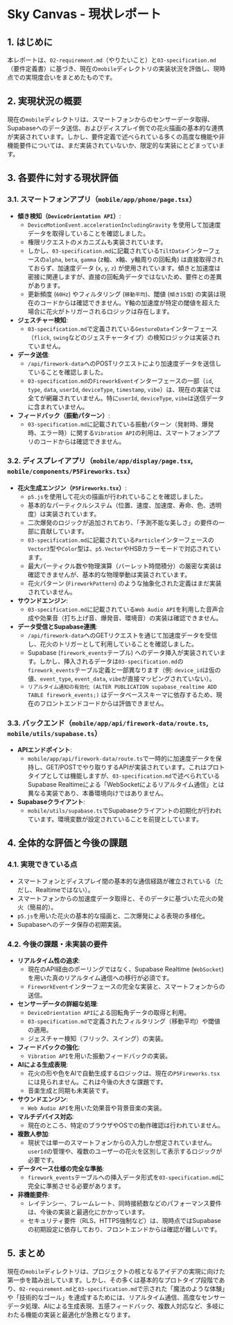# Sky Canvas - 現状レポート

## 1. はじめに

本レポートは、`02-requirement.md`（やりたいこと）と`03-specification.md`（要件定義書）に基づき、現在の`mobile`ディレクトリの実装状況を評価し、現時点での実現度合いをまとめたものです。

## 2. 実現状況の概要

現在の`mobile`ディレクトリは、スマートフォンからのセンサーデータ取得、Supabaseへのデータ送信、およびディスプレイ側での花火描画の基本的な連携が実装されています。しかし、要件定義で述べられている多くの高度な機能や非機能要件については、まだ実装されていないか、限定的な実装にとどまっています。

## 3. 各要件に対する現状評価

### 3.1. スマートフォンアプリ（`mobile/app/phone/page.tsx`）

-   **傾き検知（`DeviceOrientation API`）**:
    -   `DeviceMotionEvent.accelerationIncludingGravity` を使用して加速度データを取得していることを確認しました。
    -   権限リクエストのメカニズムも実装されています。
    -   しかし、`03-specification.md`に記載されている`TiltData`インターフェースの`alpha`, `beta`, `gamma` (z軸、x軸、y軸周りの回転角) は直接取得されておらず、加速度データ (`x`, `y`, `z`) が使用されています。傾きと加速度は密接に関連しますが、直接の回転角データではないため、要件との差異があります。
    -   更新頻度 (`60Hz`) やフィルタリング (`移動平均`)、閾値 (`傾き15度`) の実装は現在のコードからは確認できません。Y軸の加速度が特定の閾値を超えた場合に花火がトリガーされるロジックは存在します。
-   **ジェスチャー検知**:
    -   `03-specification.md`で定義されている`GestureData`インターフェース（`flick`, `swing`などのジェスチャータイプ）の検知ロジックは実装されていません。
-   **データ送信**:
    -   `/api/firework-data`へのPOSTリクエストにより加速度データを送信していることを確認しました。
    -   `03-specification.md`の`FireworkEvent`インターフェースの一部（`id`, `type`, `data`, `userId`, `deviceType`, `timestamp`, `vibe`）は、現在の実装では全てが網羅されていません。特に`userId`, `deviceType`, `vibe`は送信データに含まれていません。
-   **フィードバック（振動パターン）**:
    -   `03-specification.md`に記載されている振動パターン（発射時、爆発時、エラー時）に関する`Vibration API`の利用は、スマートフォンアプリのコードからは確認できません。

### 3.2. ディスプレイアプリ（`mobile/app/display/page.tsx`, `mobile/components/P5Fireworks.tsx`）

-   **花火生成エンジン（`P5Fireworks.tsx`）**:
    -   `p5.js`を使用して花火の描画が行われていることを確認しました。
    -   基本的なパーティクルシステム（位置、速度、加速度、寿命、色、透明度）は実装されています。
    -   二次爆発のロジックが追加されており、「予測不能な美しさ」の要件の一部に貢献しています。
    -   `03-specification.md`に記載されている`Particle`インターフェースの`Vector3`型や`Color`型は、`p5.Vector`やHSBカラーモードで対応されています。
    -   最大パーティクル数や物理演算（バーレット時間積分）の厳密な実装は確認できませんが、基本的な物理挙動は実装されています。
    -   花火パターン (`FireworkPattern`) のような抽象化された定義はまだ実装されていません。
-   **サウンドエンジン**:
    -   `03-specification.md`に記載されている`Web Audio API`を利用した音声合成や効果音（打ち上げ音、爆発音、環境音）の実装は確認できません。
-   **データ受信とSupabase連携**:
    -   `/api/firework-data`へのGETリクエストを通じて加速度データを受信し、花火のトリガーとして利用していることを確認しました。
    -   Supabase (`firework_events`テーブル) へのデータ挿入が実装されています。しかし、挿入されるデータは`03-specification.md`の`firework_events`テーブル定義と一部異なります（例: `device_id`は仮の値、`event_type`, `event_data`, `vibe`が直接マッピングされていない）。
    -   `リアルタイム通知の有効化 (ALTER PUBLICATION supabase_realtime ADD TABLE firework_events;)` はデータベーススキーマに依存するため、現在のフロントエンドコードからは評価できません。

### 3.3. バックエンド（`mobile/app/api/firework-data/route.ts`, `mobile/utils/supabase.ts`）

-   **APIエンドポイント**:
    -   `mobile/app/api/firework-data/route.ts`で一時的に加速度データを保持し、GET/POSTでやり取りするAPIが実装されています。これはプロトタイプとしては機能しますが、`03-specification.md`で述べられているSupabase Realtimeによる「WebSocketによるリアルタイム通信」とは異なる実装であり、本番環境向けではありません。
-   **Supabaseクライアント**:
    -   `mobile/utils/supabase.ts`でSupabaseクライアントの初期化が行われています。環境変数が設定されていることを前提としています。

## 4. 全体的な評価と今後の課題

### 4.1. 実現できている点

-   スマートフォンとディスプレイ間の基本的な通信経路が確立されている（ただし、Realtimeではない）。
-   スマートフォンからの加速度データ取得と、そのデータに基づいた花火の発火（簡易的）。
-   `p5.js`を用いた花火の基本的な描画と、二次爆発による表現の多様化。
-   Supabaseへのデータ保存の初期実装。

### 4.2. 今後の課題・未実装の要件

-   **リアルタイム性の追求**:
    -   現在のAPI経由のポーリングではなく、Supabase Realtime (`WebSocket`) を用いた真のリアルタイム通信への移行が必須です。
    -   `FireworkEvent`インターフェースの完全な実装と、スマートフォンからの送信。
-   **センサーデータの詳細な処理**:
    -   `DeviceOrientation API`による回転角データの取得と利用。
    -   `03-specification.md`で定義されたフィルタリング（移動平均）や閾値の適用。
    -   ジェスチャー検知（フリック、スイング）の実装。
-   **フィードバックの強化**:
    -   `Vibration API`を用いた振動フィードバックの実装。
-   **AIによる生成表現**:
    -   花火の形や色をAIで自動生成するロジックは、現在の`P5Fireworks.tsx`には見られません。これは今後の大きな課題です。
    -   音楽生成と同期も未実装です。
-   **サウンドエンジン**:
    -   `Web Audio API`を用いた効果音や背景音楽の実装。
-   **マルチデバイス対応**:
    -   現在のところ、特定のブラウザやOSでの動作確認は行われていません。
-   **複数人参加**:
    -   現状では単一のスマートフォンからの入力しか想定されていません。`userId`の管理や、複数のユーザーの花火を区別して表示するロジックが必要です。
-   **データベース仕様の完全な準拠**:
    -   `firework_events`テーブルへの挿入データ形式を`03-specification.md`に完全に準拠させる必要があります。
-   **非機能要件**:
    -   レイテンシー、フレームレート、同時接続数などのパフォーマンス要件は、今後の実装と最適化にかかっています。
    -   セキュリティ要件（RLS、HTTPS強制など）は、現時点ではSupabaseの初期設定に依存しており、フロントエンドからは確認が難しいです。

## 5. まとめ

現在の`mobile`ディレクトリは、プロジェクトの核となるアイデアの実現に向けた第一歩を踏み出しています。しかし、その多くは基本的なプロトタイプ段階であり、`02-requirement.md`と`03-specification.md`で示された「魔法のような体験」や「技術的なゴール」を達成するためには、リアルタイム通信、高度なセンサーデータ処理、AIによる生成表現、五感フィードバック、複数人対応など、多岐にわたる機能の実装と最適化が急務となります。 